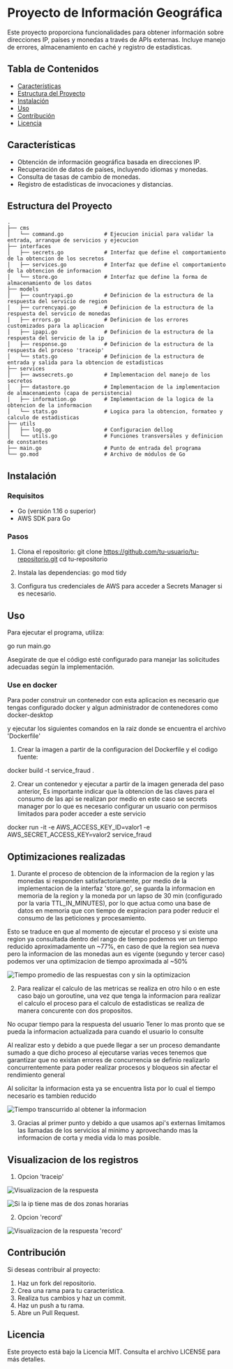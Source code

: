 # Proyecto de Información Geográfica

Este proyecto proporciona funcionalidades para obtener información sobre direcciones IP, países y monedas a través de APIs externas. Incluye manejo de errores, almacenamiento en caché y registro de estadísticas.

## Tabla de Contenidos

- [Características](#características)
- [Estructura del Proyecto](#estructura-del-proyecto)
- [Instalación](#instalación)
- [Uso](#uso)
- [Contribución](#contribución)
- [Licencia](#licencia)

## Características

- Obtención de información geográfica basada en direcciones IP.
- Recuperación de datos de países, incluyendo idiomas y monedas.
- Consulta de tasas de cambio de monedas.
- Registro de estadísticas de invocaciones y distancias.


## Estructura del Proyecto


```
.
├── cms
│   └── command.go             # Ejecucion inicial para validar la entrada, arranque de servicios y ejecucion
├── interfaces
│   ├── secrets.go             # Interfaz que define el comportamiento de la obtencion de los secretos
│   ├── services.go            # Interfaz que define el comportamiento de la obtencion de informacion
│   └── store.go               # Interfaz que define la forma de almacenamiento de los datos
├── models
│   ├── countryapi.go          # Definicion de la estructura de la respuesta del servicio de region
│   ├── currencyapi.go         # Definicion de la estructura de la respuesta del servicio de monedas
│   ├── errors.go              # Definicion de los errores customizados para la aplicacion
│   ├── ipapi.go               # Definicion de la estructura de la respuesta del servicio de la ip
│   ├── response.go            # Definicion de la estructura de la respuesta del proceso 'traceip'
│   └── stats.go               # Definicion de la estructura de entrada y salida para la obtencion de estadisticas
├── services
│   ├── awssecrets.go          # Implementacion del manejo de los secretos
│   ├── datastore.go           # Implementacion de la implementacion de almacenamiento (capa de persistencia)
│   ├── information.go         # Implementacion de la logica de la obtencion de la informacion
│   └── stats.go               # Logica para la obtencion, formateo y calculo de estadisticas
├── utils
│   ├── log.go                 # Configuracion dellog
│   └── utils.go               # Funciones transversales y definicion de constantes
├── main.go                    # Punto de entrada del programa
└── go.mod                     # Archivo de módulos de Go
```


## Instalación

### Requisitos

- Go (versión 1.16 o superior)
- AWS SDK para Go

### Pasos

1. Clona el repositorio:
   git clone https://github.com/tu-usuario/tu-repositorio.git
   cd tu-repositorio

2. Instala las dependencias:
   go mod tidy

3. Configura tus credenciales de AWS para acceder a Secrets Manager si es necesario.

## Uso

Para ejecutar el programa, utiliza:

go run main.go

Asegúrate de que el código esté configurado para manejar las solicitudes adecuadas según la implementación.

### Use en docker

Para poder construir un contenedor con esta aplicacion es necesario que tengas configurado docker
y algun administrador de contenedores como docker-desktop

y ejecutar los siguientes comandos en la raiz donde se encuentra el archivo 'Dockerfile'

1. Crear la imagen a partir de la configuracion del Dockerfile y el codigo fuente:
 
docker build -t service_fraud .  

2. Crear un contenedor y ejecutar a partir de la imagen generada del paso anterior, Es importante indicar que la obtencion de las claves para el consumo de las api se realizan por medio en este caso se secrets manager por lo que es necesario configurar un usuario con permisos limitados para poder acceder a este servicio

docker run -it -e AWS_ACCESS_KEY_ID=valor1 -e AWS_SECRET_ACCESS_KEY=valor2 service_fraud

## Optimizaciones realizadas

1. Durante el proceso de obtencion de la informacion de la region y las monedas si responden satisfactoriamente, por medio de la implementacion de la interfaz 'store.go', se guarda la informacion en memoria de la region y la moneda por un lapso de 30 min (configurado por la varia TTL_IN_MINUTES), por lo que actua como una base de datos en memoria que con tiempo de expiracion para poder reducir el consumo de las peticiones y procesamiento.

Esto se traduce en que al momento de ejecutar el proceso y si existe una region ya consultada dentro del rango de tiempo podemos ver un tiempo reducido aproximadamente un ~77%, en caso de que la region sea nueva pero la informacion de las monedas aun es vigente (segundo y tercer caso) podemos ver una optimizacion de tiempo aproximada al ~50%

![Tiempo promedio de las respuestas con y sin la optimizacion](image.png)

2. Para realizar el calculo de las metricas se realiza en otro hilo o en este caso bajo un goroutine, una vez que tenga la informacion para realizar el calculo el proceso para el calculo de estadisticas se realiza de manera concurente con dos propositos.

No ocupar tiempo para la respuesta del usuario 
Tener lo mas pronto que se pueda la informacion actualizada para cuando el usuario lo consulte

Al realizar esto y debido a que puede llegar a ser un proceso demandante sumado a que dicho proceso al ejecutarse varias veces tenemos que garantizar que no existan errores de concurrencia se definio realizarlo concurrentemente para poder realizar procesos y bloqueos sin afectar el rendimiento general

Al solicitar la informacion esta ya se encuentra lista por lo cual el tiempo necesario es tambien reducido

![Tiempo transcurrido al obtener la informacion](image-1.png)

3. Gracias al primer punto y debido a que usamos api's externas limitamos las llamadas de los servicios al minimo y aprovechando mas la informacion de corta y media vida lo mas posible.

## Visualizacion de los registros

1. Opcion 'traceip'

![Visualizacion de la respuesta](image-2.png)

![Si la ip tiene mas de dos zonas horarias](image-4.png)

2. Opcion 'record'

![Visualizacion de la respuesta 'record'](image-3.png)

## Contribución

Si deseas contribuir al proyecto:

1. Haz un fork del repositorio.
2. Crea una rama para tu característica.
3. Realiza tus cambios y haz un commit.
4. Haz un push a tu rama.
5. Abre un Pull Request.

## Licencia

Este proyecto está bajo la Licencia MIT. Consulta el archivo LICENSE para más detalles.

